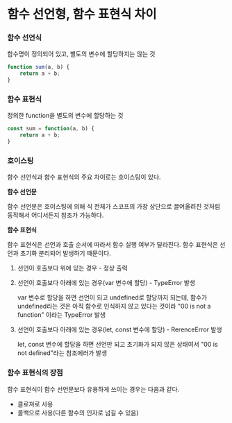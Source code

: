 # 함수 선언형, 함수 표현식 차이

### 함수 선언식

함수명이 정의되어 있고, 별도의 변수에 할당하지는 않는 것

```javascript
function sum(a, b) {
    return a + b;
}
```



### 함수 표현식

정의한 function을 별도의 변수에 할당하는 것

```javascript
const sum = function(a, b) {
    return a + b;
}
```



### 호이스팅

함수 선언식과 함수 표현식의 주요 차이로는 호이스팅이 있다. 

**함수 선언문**

함수 선언문은 호이스팅에 의해 식 전체가 스코프의 가장 상단으로 끌어올려진 것처럼 동작해서  어디서든지 참조가 가능하다.

**함수 표현식**

함수 표현식은 선언과 호출 순서에 따라서 함수 실행 여부가 달라진다. 함수 표현식은 선언과 초기화 분리되어 발생하기 때문이다.

1. 선언이 호출보다 위에 있는 경우 - 정상 출력

2. 선언이 호출보다 아래에 있는 경우(var 변수에 할당) - TypeError 발생

   var 변수로 할당을 하면 선언이 되고 undefined로 할당까지 되는데, 함수가 undefined라는 것은 아직 함수로 인식하지 않고 있다는 것이라 "00 is not a function" 이라는 TypeError 발생

3. 선언이 호출보다 아래에 있는 경우(let, const 변수에 할당) - RerenceError 발생

   let, const 변수에 할당을 하면 선언만 되고 초기화가 되지 않은 상태여서 "00 is not defined"라는 참조에러가 발생



### 함수 표현식의 장점

함수 표현식이 함수 선언문보다 유용하게 쓰이는 경우는 다음과 같다.

- 클로져로 사용
- 콜백으로 사용(다른 함수의 인자로 넘길 수 있음)